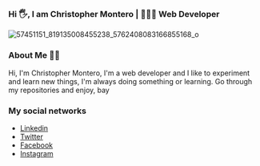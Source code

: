 ### Hi 🖐️, I am Christopher Montero | 🧑🏽‍💻 Web Developer
![57451151_819135008455238_5762408083166855168_o](https://user-images.githubusercontent.com/35937496/152443574-46bdfbc7-b678-4a9e-8e36-2050e2f40712.jpg)
### About Me 🙋‍♂️

Hi, I'm Christopher Montero, I'm a web developer and I like to experiment and learn new things, I'm always doing something or learning. Go through my repositories and enjoy, bay

### My social networks
- [Linkedin](https://www.linkedin.com/in/christopher-jael-montero-d-oleo-302391189/)
- [Twitter](https://twitter.com/Reakine_net)
- [Facebook](https://www.facebook.com/Christhofer001)
- [Instagram](https://www.instagram.com/reakine.rd/)
<!--
**christopherjael/christopherjael** is a ✨ _special_ ✨ repository because its `README.md` (this file) appears on your GitHub profile.

Here are some ideas to get you started:

- 🔭 I’m currently working on ...
- 🌱 I’m currently learning ...
- 👯 I’m looking to collaborate on ...
- 🤔 I’m looking for help with ...
- 💬 Ask me about ...
- 📫 How to reach me: ...
- 😄 Pronouns: ...
- ⚡ Fun fact: ...
-->
